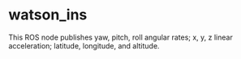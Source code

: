 # watson_ins
This ROS node publishes yaw, pitch, roll angular rates; x, y, z linear acceleration; latitude, longitude, and altitude.
